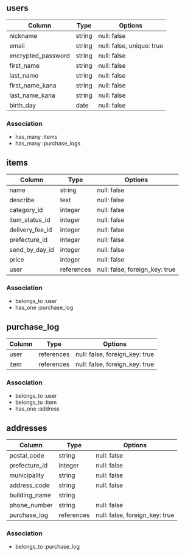 ## users

| Column                | Type   | Options                   |
|-----------------------|--------|---------------------------|
| nickname              | string | null: false               |
| email                 | string | null: false, unique: true |
| encrypted_password    | string | null: false               |
| first_name            | string | null: false               |
| last_name             | string | null: false               |
| first_name_kana       | string | null: false               |
| last_name_kana        | string | null: false               |
| birth_day             | date   | null: false               |

### Association
- has_many :items
- has_many :purchase_logs

## items

| Column          | Type       | Options                        |
|-----------------|------------|--------------------------------|
| name            | string     | null: false                    |
| describe        | text       | null: false
| category_id     | integer    | null: false                    |
| item_status_id  | integer    | null: false                    |
| delivery_fee_id | integer    | null: false                    |
| prefecture_id   | integer    | null: false                    |
| send_by_day_id  | integer    | null: false                    |
| price           | integer    | null: false                    |
| user            | references | null: false, foreign_key: true |

### Association
- belongs_to :user
- has_one    :purchase_log

## purchase_log

| Column           | Type       | Options                        |
|------------------|------------|--------------------------------|
| user             | references | null: false, foreign_key: true |
| item             | references | null: false, foreign_key: true |

### Association
- belongs_to :user
- belongs_to :item
- has_one    :address

## addresses

| Column         | Type       | Options                        |
|----------------|------------|--------------------------------|
| postal_code    | string     | null: false                    |
| prefecture_id  | integer    | null: false                    |
| municipality   | string     | null: false                    |
| address_code   | string     | null: false                    |
| building_name  | string     |                                |
| phone_number   | string     | null: false                    |
| purchase_log   | references | null: false, foreign_key: true |

### Association
- belongs_to :purchase_log
